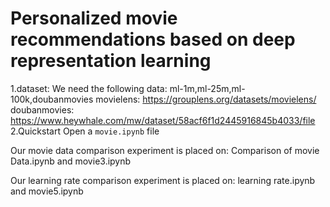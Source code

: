 
# Personalized movie recommendations based on deep representation learning
1.dataset:
We need the following data:
ml-1m,ml-25m,ml-100k,doubanmovies
movielens:  https://grouplens.org/datasets/movielens/
doubanmovies:  https://www.heywhale.com/mw/dataset/58acf6f1d2445916845b4033/file
2.Quickstart
Open a `movie.ipynb` file

Our movie data comparison experiment is placed on:
Comparison of movie Data.ipynb and movie3.ipynb

Our learning rate comparison experiment is placed on:
learning rate.ipynb and movie5.ipynb

